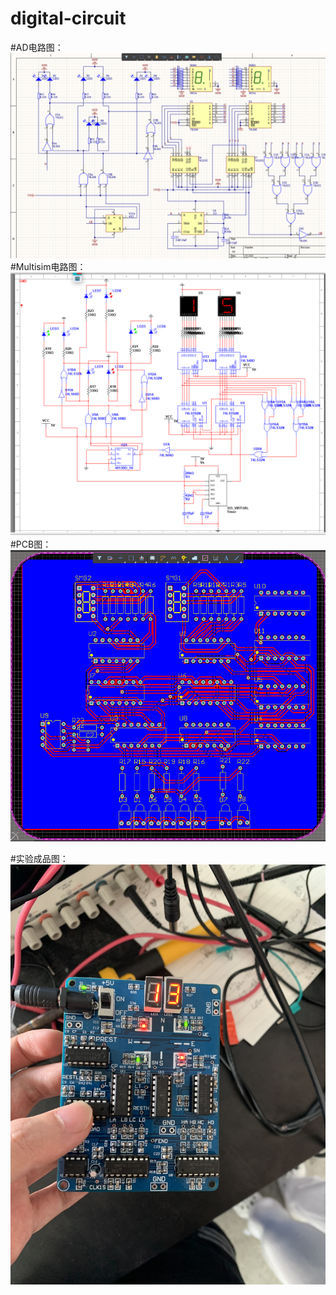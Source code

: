 # digital-circuit
#AD电路图：
![AD电路图](https://github.com/Aaron19991211/digital-circuit/blob/main/AD.png)
#Multisim电路图：
![Multism电路图](https://github.com/Aaron19991211/digital-circuit/blob/main/Multisim.png)
#PCB图：
![PCB](https://github.com/Aaron19991211/digital-circuit/blob/main/PCB.png)

#实验成品图：
![sadas](https://github.com/Aaron19991211/digital-circuit/blob/main/IMG_2926.JPG)

